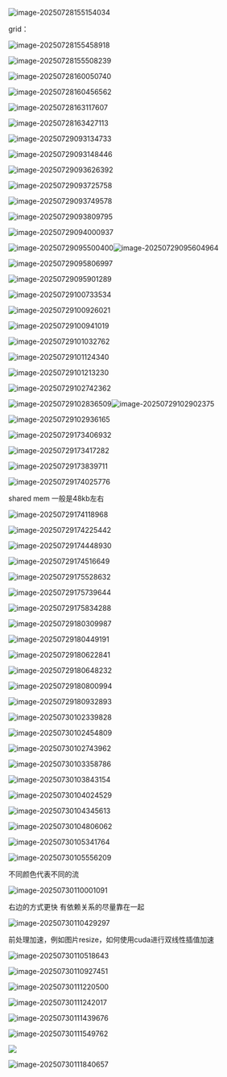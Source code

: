 ![image-20250728155154034](/home/ll/.config/Typora/typora-user-images/image-20250728155154034.png)

grid：

![image-20250728155458918](/home/ll/.config/Typora/typora-user-images/image-20250728155458918.png)

![image-20250728155508239](/home/ll/.config/Typora/typora-user-images/image-20250728155508239.png)

![image-20250728160050740](/home/ll/.config/Typora/typora-user-images/image-20250728160050740.png)

![image-20250728160456562](/home/ll/.config/Typora/typora-user-images/image-20250728160456562.png)

![image-20250728163117607](/home/ll/.config/Typora/typora-user-images/image-20250728163117607.png)

![image-20250728163427113](/home/ll/.config/Typora/typora-user-images/image-20250728163427113.png)

![image-20250729093134733](/home/ll/.config/Typora/typora-user-images/image-20250729093134733.png)

![image-20250729093148446](/home/ll/.config/Typora/typora-user-images/image-20250729093148446.png)

![image-20250729093626392](/home/ll/.config/Typora/typora-user-images/image-20250729093626392.png)

![image-20250729093725758](/home/ll/.config/Typora/typora-user-images/image-20250729093725758.png)

![image-20250729093749578](/home/ll/.config/Typora/typora-user-images/image-20250729093749578.png)

![image-20250729093809795](/home/ll/.config/Typora/typora-user-images/image-20250729093809795.png)

![image-20250729094000937](/home/ll/.config/Typora/typora-user-images/image-20250729094000937.png)

![image-20250729095500400](/home/ll/.config/Typora/typora-user-images/image-20250729095500400.png)![image-20250729095604964](/home/ll/.config/Typora/typora-user-images/image-20250729095604964.png)

![image-20250729095806997](/home/ll/.config/Typora/typora-user-images/image-20250729095806997.png)

![image-20250729095901289](/home/ll/.config/Typora/typora-user-images/image-20250729095901289.png)

![image-20250729100733534](/home/ll/.config/Typora/typora-user-images/image-20250729100733534.png)

![image-20250729100926021](/home/ll/.config/Typora/typora-user-images/image-20250729100926021.png)

![image-20250729100941019](/home/ll/.config/Typora/typora-user-images/image-20250729100941019.png)

![image-20250729101032762](/home/ll/.config/Typora/typora-user-images/image-20250729101032762.png)

![image-20250729101124340](/home/ll/.config/Typora/typora-user-images/image-20250729101124340.png)

![image-20250729101213230](/home/ll/.config/Typora/typora-user-images/image-20250729101213230.png)

![image-20250729102742362](/home/ll/.config/Typora/typora-user-images/image-20250729102742362.png)

![image-20250729102836509](/home/ll/.config/Typora/typora-user-images/image-20250729102836509.png)![image-20250729102902375](/home/ll/.config/Typora/typora-user-images/image-20250729102902375.png)

![image-20250729102936165](/home/ll/.config/Typora/typora-user-images/image-20250729102936165.png)

![image-20250729173406932](/home/ll/.config/Typora/typora-user-images/image-20250729173406932.png)

![image-20250729173417282](/home/ll/.config/Typora/typora-user-images/image-20250729173417282.png)

![image-20250729173839711](/home/ll/.config/Typora/typora-user-images/image-20250729173839711.png)

![image-20250729174025776](/home/ll/.config/Typora/typora-user-images/image-20250729174025776.png)

shared mem 一般是48kb左右

![image-20250729174118968](/home/ll/.config/Typora/typora-user-images/image-20250729174118968.png)

![image-20250729174225442](/home/ll/.config/Typora/typora-user-images/image-20250729174225442.png)

![image-20250729174448930](/home/ll/.config/Typora/typora-user-images/image-20250729174448930.png)

![image-20250729174516649](/home/ll/.config/Typora/typora-user-images/image-20250729174516649.png)

![image-20250729175528632](/home/ll/.config/Typora/typora-user-images/image-20250729175528632.png)

![image-20250729175739644](/home/ll/.config/Typora/typora-user-images/image-20250729175739644.png)

![image-20250729175834288](/home/ll/.config/Typora/typora-user-images/image-20250729175834288.png)

![image-20250729180309987](/home/ll/.config/Typora/typora-user-images/image-20250729180309987.png)

![image-20250729180449191](/home/ll/.config/Typora/typora-user-images/image-20250729180449191.png)

![image-20250729180622841](/home/ll/.config/Typora/typora-user-images/image-20250729180622841.png)

![image-20250729180648232](/home/ll/.config/Typora/typora-user-images/image-20250729180648232.png)

![image-20250729180800994](/home/ll/.config/Typora/typora-user-images/image-20250729180800994.png)

![image-20250729180932893](/home/ll/.config/Typora/typora-user-images/image-20250729180932893.png)

![image-20250730102339828](/home/ll/.config/Typora/typora-user-images/image-20250730102339828.png)

![image-20250730102454809](/home/ll/.config/Typora/typora-user-images/image-20250730102454809.png) 

![image-20250730102743962](/home/ll/.config/Typora/typora-user-images/image-20250730102743962.png) 

![image-20250730103358786](/home/ll/.config/Typora/typora-user-images/image-20250730103358786.png)

![image-20250730103843154](/home/ll/.config/Typora/typora-user-images/image-20250730103843154.png)

![image-20250730104024529](/home/ll/.config/Typora/typora-user-images/image-20250730104024529.png)

![image-20250730104345613](/home/ll/.config/Typora/typora-user-images/image-20250730104345613.png)

![image-20250730104806062](/home/ll/.config/Typora/typora-user-images/image-20250730104806062.png)

![image-20250730105341764](/home/ll/.config/Typora/typora-user-images/image-20250730105341764.png)

![image-20250730105556209](/home/ll/.config/Typora/typora-user-images/image-20250730105556209.png)

不同颜色代表不同的流

![image-20250730110001091](/home/ll/.config/Typora/typora-user-images/image-20250730110001091.png)

右边的方式更快  有依赖关系的尽量靠在一起

![image-20250730110429297](/home/ll/.config/Typora/typora-user-images/image-20250730110429297.png)

前处理加速，例如图片resize，如何使用cuda进行双线性插值加速

![image-20250730110518643](/home/ll/.config/Typora/typora-user-images/image-20250730110518643.png)

![image-20250730110927451](/home/ll/.config/Typora/typora-user-images/image-20250730110927451.png)

![image-20250730111220500](/home/ll/.config/Typora/typora-user-images/image-20250730111220500.png)

![image-20250730111242017](/home/ll/.config/Typora/typora-user-images/image-20250730111242017.png)

![image-20250730111439676](/home/ll/.config/Typora/typora-user-images/image-20250730111439676.png)

![image-20250730111549762](/home/ll/.config/Typora/typora-user-images/image-20250730111549762.png)

![](/home/ll/.config/Typora/typora-user-images/image-20250730111643642.png)

![image-20250730111840657](/home/ll/.config/Typora/typora-user-images/image-20250730111840657.png)